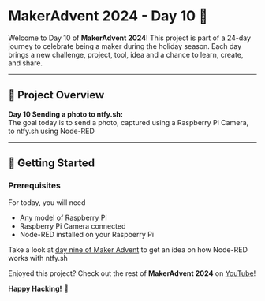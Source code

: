 # MakerAdvent 2024 - Day 10 🎄

Welcome to Day 10 of **MakerAdvent 2024**! This project is part of a 24-day journey to celebrate being a maker during the holiday season. Each day brings a new challenge, project, tool, idea and a chance to learn, create, and share.

---

## 🎯 Project Overview

**Day 10 Sending a photo to ntfy.sh:**  
The goal today is to send a photo, captured using a Raspberry Pi Camera, to ntfy.sh using Node-RED

---

## 🚀 Getting Started

### Prerequisites

For today, you will need

- Any model of Raspberry Pi
- Raspberry Pi Camera connected
- Node-RED installed on your Raspberry Pi

Take a look at [day nine of Maker Advent](https://youtu.be/xc2CBeLp_8A) to get an idea on how Node-RED works with ntfy.sh


Enjoyed this project? Check out the rest of **MakerAdvent 2024** on [YouTube](https://youtube.com/playlist?list=PLl7sf03jEHOQ-iI5y5vw6luiuBprks3Bx&si=iQWFclF5UEtYOykv)!  

**Happy Hacking!** 🎉